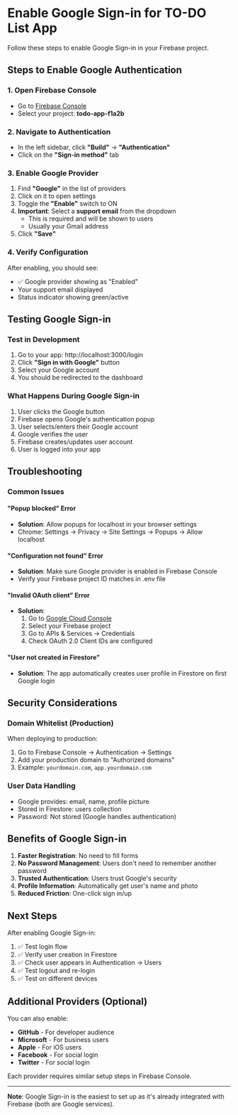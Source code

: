 # Enable Google Sign-in for TO-DO List App

Follow these steps to enable Google Sign-in in your Firebase project.

## Steps to Enable Google Authentication

### 1. Open Firebase Console
- Go to [Firebase Console](https://console.firebase.google.com/)
- Select your project: **todo-app-f1a2b**

### 2. Navigate to Authentication
- In the left sidebar, click **"Build"** → **"Authentication"**
- Click on the **"Sign-in method"** tab

### 3. Enable Google Provider
1. Find **"Google"** in the list of providers
2. Click on it to open settings
3. Toggle the **"Enable"** switch to ON
4. **Important**: Select a **support email** from the dropdown
   - This is required and will be shown to users
   - Usually your Gmail address
5. Click **"Save"**

### 4. Verify Configuration
After enabling, you should see:
- ✅ Google provider showing as "Enabled"
- Your support email displayed
- Status indicator showing green/active

## Testing Google Sign-in

### Test in Development
1. Go to your app: http://localhost:3000/login
2. Click **"Sign in with Google"** button
3. Select your Google account
4. You should be redirected to the dashboard

### What Happens During Google Sign-in
1. User clicks the Google button
2. Firebase opens Google's authentication popup
3. User selects/enters their Google account
4. Google verifies the user
5. Firebase creates/updates user account
6. User is logged into your app

## Troubleshooting

### Common Issues

#### "Popup blocked" Error
- **Solution**: Allow popups for localhost in your browser settings
- Chrome: Settings → Privacy → Site Settings → Popups → Allow localhost

#### "Configuration not found" Error
- **Solution**: Make sure Google provider is enabled in Firebase Console
- Verify your Firebase project ID matches in .env file

#### "Invalid OAuth client" Error
- **Solution**: 
  1. Go to [Google Cloud Console](https://console.cloud.google.com/)
  2. Select your Firebase project
  3. Go to APIs & Services → Credentials
  4. Check OAuth 2.0 Client IDs are configured

#### "User not created in Firestore"
- **Solution**: The app automatically creates user profile in Firestore on first Google login

## Security Considerations

### Domain Whitelist (Production)
When deploying to production:
1. Go to Firebase Console → Authentication → Settings
2. Add your production domain to "Authorized domains"
3. Example: `yourdomain.com`, `app.yourdomain.com`

### User Data Handling
- Google provides: email, name, profile picture
- Stored in Firestore: users collection
- Password: Not stored (Google handles authentication)

## Benefits of Google Sign-in

1. **Faster Registration**: No need to fill forms
2. **No Password Management**: Users don't need to remember another password
3. **Trusted Authentication**: Users trust Google's security
4. **Profile Information**: Automatically get user's name and photo
5. **Reduced Friction**: One-click sign in/up

## Next Steps

After enabling Google Sign-in:
1. ✅ Test login flow
2. ✅ Verify user creation in Firestore
3. ✅ Check user appears in Authentication → Users
4. ✅ Test logout and re-login
5. ✅ Test on different devices

## Additional Providers (Optional)

You can also enable:
- **GitHub** - For developer audience
- **Microsoft** - For business users
- **Apple** - For iOS users
- **Facebook** - For social login
- **Twitter** - For social login

Each provider requires similar setup steps in Firebase Console.

---

**Note**: Google Sign-in is the easiest to set up as it's already integrated with Firebase (both are Google services).
